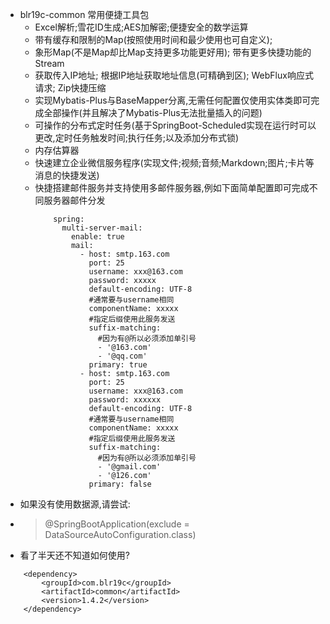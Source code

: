 * blr19c-common 常用便捷工具包
    * Excel解析;雪花ID生成;AES加解密;便捷安全的数学运算
    * 带有缓存和限制的Map(按照使用时间和最少使用也可自定义); 
    * 象形Map(不是Map却比Map支持更多功能更好用); 带有更多快捷功能的Stream
    * 获取传入IP地址; 根据IP地址获取地址信息(可精确到区); WebFlux响应式请求; Zip快捷压缩
    * 实现Mybatis-Plus与BaseMapper分离,无需任何配置仅使用实体类即可完成全部操作(并且解决了Mybatis-Plus无法批量插入的问题)
    * 可操作的分布式定时任务(基于SpringBoot-Scheduled实现在运行时可以更改,定时任务触发时间;执行任务;以及添加分布式锁)
    * 内存估算器
    * 快速建立企业微信服务程序(实现文件;视频;音频;Markdown;图片;卡片等消息的快捷发送)
    * 快捷搭建邮件服务并支持使用多邮件服务器,例如下面简单配置即可完成不同服务器邮件分发
        ``` 
            spring:
              multi-server-mail:
                enable: true
                mail:
                  - host: smtp.163.com
                    port: 25
                    username: xxx@163.com
                    password: xxxxx
                    default-encoding: UTF-8
                    #通常要与username相同
                    componentName: xxxxx
                    #指定后缀使用此服务发送
                    suffix-matching:
                      #因为有@所以必须添加单引号
                      - '@163.com'
                      - '@qq.com'
                    primary: true
                  - host: smtp.163.com
                    port: 25
                    username: xxx@163.com
                    password: xxxxxx
                    default-encoding: UTF-8
                    #通常要与username相同
                    componentName: xxxxx
                    #指定后缀使用此服务发送
                    suffix-matching:
                      #因为有@所以必须添加单引号
                      - '@gmail.com'
                      - '@126.com'
                    primary: false        
* 如果没有使用数据源,请尝试:
* > @SpringBootApplication(exclude = DataSourceAutoConfiguration.class)
* 看了半天还不知道如何使用?
> 
        <dependency>
            <groupId>com.blr19c</groupId>
            <artifactId>common</artifactId>
            <version>1.4.2</version>
        </dependency>
